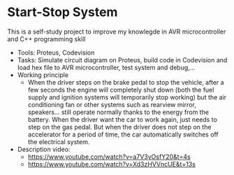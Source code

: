 # Start-Stop System
This is a self-study project to improve my knowlegde in AVR microcontroller and C++ programming skill
+ Tools: Proteus, Codevision
+ Tasks: Simulate circuit diagram on Proteus, build code in Codevision and load hex file to AVR microcontroller, test system and debug,...
+ Working principle
  - When the driver steps on the brake pedal to stop the vehicle, after a few seconds the engine will completely shut down (both the fuel supply and ignition systems will temporarily stop working) but the air conditioning fan or other systems such as rearview mirror, speakers... still operate normally thanks to the energy from the battery. When the driver want the car to work again, just needs to step on the gas pedal. But when the driver does not step on the accelerator for a period of time, the car automatically switches off the electrical system.
+ Description video: 
  - https://www.youtube.com/watch?v=a7V3yOsfY20&t=4s
  - https://www.youtube.com/watch?v=Xd3zHVVncUE&t=13s
  


